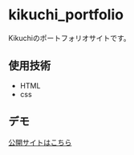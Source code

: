 # kikuchi_portfolio
Kikuchiのポートフォリオサイトです。

## 使用技術
- HTML
- css

## デモ
[公開サイトはこちら](https://chisato-kikuno.github.io/kikuchi_portfolio/)
